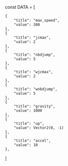 const DATA = [
	
	{
		"title": "max_speed",
		"value": 300
	},
	{
		"title": "jcmax",
		"value": 2
	},
	{
		"title": "nbdjump",
		"value": 5
	},
	{
		"title": "wjcmax",
		"value": 2
	},
	{
		"title": "wnbdjump",
		"value": 5
	},
	{
		"title": "gravity",
		"value": 1000
	},
	{
		"title": "up",
		"value": Vector2(0, -1)
	},
	{
		"title": "accel",
		"value": 10
	},
	
]
